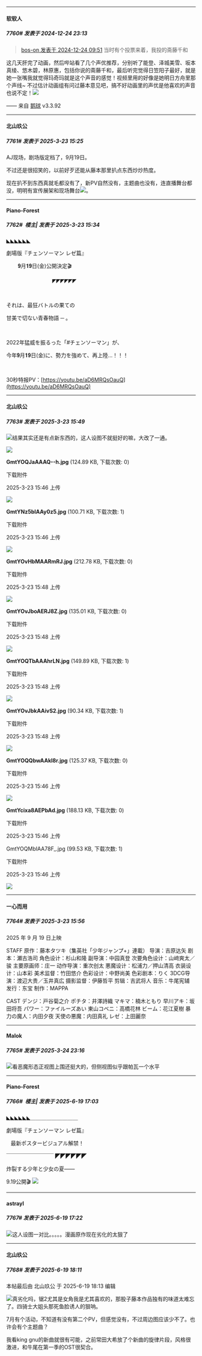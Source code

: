 ﻿
*****

####  软软人  
##### 7760#       发表于 2024-12-24 23:13

<blockquote><a href="httphttps://bbs.saraba1st.com/2b/forum.php?mod=redirect&amp;goto=findpost&amp;pid=67002825&amp;ptid=1999308" target="_blank">bos-on 发表于 2024-12-24 09:51</a>
当时有个投票来着，我投的斋藤千和</blockquote>
这几天肝完了动画，然后哔站看了几个声优推荐，分别听了能登、泽城美雪、坂本真绫、悠木碧，林原惠，包括你说的斋藤千和，最后听完觉得日笠阳子最好，就是她一张嘴我就觉得玛奇玛就是这个声音的感觉！视频里用的好像是她明日方舟里那个声线~
不过估计动画组有问过藤本意见吧，搞不好动画里的声优是他喜欢的声音也说不定！<img src="https://static.saraba1st.com/image/smiley/face2017/028.png" referrerpolicy="no-referrer">

—— 来自 [鹅球](https://www.pgyer.com/GcUxKd4w) v3.3.92


*****

####  北山玖公  
##### 7761#       发表于 2025-3-23 15:25

AJ现场，剧场版定档了，9月19日。

不过还是很招笑的，以前好歹还能从藤本那里扒点东西炒炒热度。

现在扒不到东西真就毛都没有了，新PV自然没有，主题曲也没有，连直播舞台都没，明明有宣传展架和现场舞台<img src="https://static.saraba1st.com/image/smiley/face2017/067.png" referrerpolicy="no-referrer">。

*****

####  Piano-Forest  
##### 7762#         楼主| 发表于 2025-3-23 15:34

◣◣◣◣◣◣

劇場版『チェンソーマン レゼ篇』

⠀⠀⠀𝟗月𝟏𝟗日(金)公開決定🎬

⠀　　　　　　　　◤◤◤◤◤◤

⠀

それは、最狂バトルの果ての

甘美で切ない青春物語 ─ 。

⠀

2022年猛威を振るった「#チェンソーマン」が、

今年𝟗月𝟏𝟗日(金)に、勢力を強めて、再上陸…！！！

⠀

30秒特报PV：[https://youtu.be/aD6MRQsOauQ](https://youtu.be/aD6MRQsOauQ)


*****

####  北山玖公  
##### 7763#       发表于 2025-3-23 15:49

<img src="https://static.saraba1st.com/image/smiley/face2017/067.png" referrerpolicy="no-referrer">结果其实还是有点新东西的，这人设图不就挺好的嘛，大改了一通。

<img src="https://img.saraba1st.com/forum/202503/23/154622y2hgq32y23mqt4b2.jpg" referrerpolicy="no-referrer">

<strong>GmtYOQJaAAAQ--h.jpg</strong> (124.89 KB, 下载次数: 0)

下载附件

2025-3-23 15:46 上传

<img src="https://img.saraba1st.com/forum/202503/23/154619yzyojdjif89byb1w.jpg" referrerpolicy="no-referrer">

<strong>GmtYNz5bIAAy0z5.jpg</strong> (100.71 KB, 下载次数: 1)

下载附件

2025-3-23 15:46 上传

<img src="https://img.saraba1st.com/forum/202503/23/154803ctqm5btug5qwrbbb.jpg" referrerpolicy="no-referrer">

<strong>GmtYOvHbMAARmRJ.jpg</strong> (212.78 KB, 下载次数: 0)

下载附件

2025-3-23 15:48 上传

<img src="https://img.saraba1st.com/forum/202503/23/154811m77ux11u9btow9kw.jpg" referrerpolicy="no-referrer">

<strong>GmtYOvJboAERJ8Z.jpg</strong> (135.01 KB, 下载次数: 0)

下载附件

2025-3-23 15:48 上传

<img src="https://img.saraba1st.com/forum/202503/23/154839c74opn414z70ki7y.jpg" referrerpolicy="no-referrer">

<strong>GmtYOQTbAAAhrLN.jpg</strong> (149.89 KB, 下载次数: 1)

下载附件

2025-3-23 15:48 上传

<img src="https://img.saraba1st.com/forum/202503/23/154840im8qap8dpb8xbtnn.jpg" referrerpolicy="no-referrer">

<strong>GmtYOvJbkAAivS2.jpg</strong> (90.34 KB, 下载次数: 1)

下载附件

2025-3-23 15:48 上传

<img src="https://img.saraba1st.com/forum/202503/23/154626ddmcrmdtz9jczv3f.jpg" referrerpolicy="no-referrer">

<strong>GmtYOQQbwAAkl8r.jpg</strong> (125.37 KB, 下载次数: 0)

下载附件

2025-3-23 15:46 上传

<img src="https://img.saraba1st.com/forum/202503/23/154601c9uczc5jdcci85u9.jpg" referrerpolicy="no-referrer">

<strong>GmtYcixa8AEPbAd.jpg</strong> (188.13 KB, 下载次数: 0)

下载附件

2025-3-23 15:46 上传

GmtYOQMbIAA78F_.jpg
(99.53 KB, 下载次数: 1)

下载附件

2025-3-23 15:46 上传

<img src="https://img.saraba1st.com/forum/202503/23/154624w4tov9w7p44gd33v.jpg" referrerpolicy="no-referrer">

*****

####  一心而用  
##### 7764#       发表于 2025-3-23 15:56

2025 年 9 月 19 日上映

STAFF
原作：藤本タツキ（集英社「少年ジャンプ+」連載） 
导演：吉原达矢 
剧本：瀬古浩司 
角色设计：杉山和隆 
副导演：中园真登 
次要角色设计：山﨑爽太／骏 
主要原画师：庄一 
动作导演：重次创太 
悪魔设计：松浦力／押山清高 
衣装设计：山本彩 
美术监督：竹田悠介 
色彩设计：中野尚美 
色彩剧本：りく 
3DCG导演：渡辺大贵／玉井真広
摄影监督：伊藤哲平 
剪辑：吉武将人 
音乐：牛尾宪辅 
发行：东宝
制作：MAPPA 

CAST
デンジ：戸谷菊之介
ポチタ：井澤詩織
マキマ：楠木ともり
早川アキ：坂田将吾
パワー：ファイルーズあい
東山コベニ：高橋花林
ビーム：花江夏樹
暴力の魔人：内田夕夜
天使の悪魔：内田真礼
レゼ：上田麗奈

*****

####  Malok  
##### 7765#       发表于 2025-3-24 23:16

<img src="https://static.saraba1st.com/image/smiley/face2017/067.png" referrerpolicy="no-referrer">看恶魔形态正视图上围还挺大的，但侧视图似乎跟帕瓦一个水平

*****

####  Piano-Forest  
##### 7766#         楼主| 发表于 2025-6-19 17:03

◣◣◣◣◣◣＿＿＿＿＿＿＿＿＿

 劇場版『チェンソーマン レゼ篇』

   最新ポスタービジュアル解禁！ 

￣￣￣￣￣￣￣￣￣ ◤◤◤◤◤◤

炸裂する少年と少女の夏——

9.19公開🎬
<img src="https://p.sda1.dev/25/fa733f51682a5e1638b7d043c8c32025/20250619_170059.jpg" referrerpolicy="no-referrer">

*****

####  astrayl  
##### 7767#       发表于 2025-6-19 17:22

<img src="https://static.stage1st.com/image/smiley/face2017/001.png" referrerpolicy="no-referrer">这人设图一对比。。。。。漫画原作现在劣化的太狠了

*****

####  北山玖公  
##### 7768#       发表于 2025-6-19 18:11

 本帖最后由 北山玖公 于 2025-6-19 18:13 编辑 

<img src="https://static.stage1st.com/image/smiley/face2017/067.png" referrerpolicy="no-referrer">真劣化吗，锯2尤其是女角我是尤其喜欢的，那股子藤本作品独有的味道太难忘了。四骑士大姐头那死鱼脸诱人的狠呐。

7月有个活动，不知道有没有第二个PV，但感觉没有，不过周边图应该少不了。也许会有个主题曲？

我看king gnu的新曲就很有可能，之前常田大希放了个新曲的旋律片段，风格很激进，和牛尾在第一季的OST很契合。


